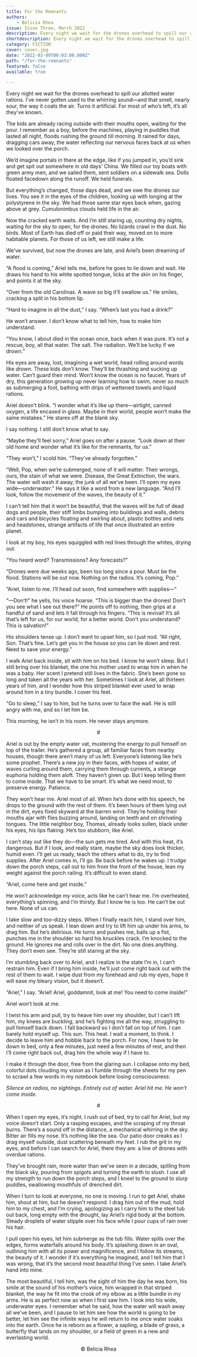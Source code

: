 ```yaml
---
title: For the Remnants
authors:
    - Belicia Rhea
issue: Issue Three, March 2022
description: Every night we wait for the drones overhead to spill our allotted water rations. I’ve never gotten used to the whirring sound—and that smell, nearly sour, the way it coats the air. Turns it artificial. For most of who’s left, it’s all they’ve known. <p>The kids are already racing outside with their mouths open, waiting for the pour. I remember as a boy, before the machines, playing in puddles that lasted all night, floods rushing the ground till morning. It rained for days, dragging cars away, the water reflecting our nervous faces back at us when we looked over the porch. </p><p>We’d imagine portals in there at the edge, like if you jumped in, you’d sink and get spit out somewhere in old days’ China. We filled our toy boats with green army men, and we sailed them, sent soldiers on a sidewalk sea. Dolls floated facedown along the runoff. We held funerals. </p>
shortdescription: Every night we wait for the drones overhead to spill our allotted water rations. I’ve never gotten used to the whirring sound—and that smell, nearly sour, the way it coats the air. Turns it artificial. For most of who’s left, it’s all they’ve known. <p>The kids are already racing outside with their mouths open, waiting for the pour. I remember as a boy, before the machines, playing in puddles that lasted all night, floods rushing the ground till morning. It rained for days, dragging cars away, the water reflecting our nervous faces back at us when we looked over the porch. </p>
category: FICTION
cover: cover.jpg
date: "2022-03-09T00:03:00.000Z"
path: "/for-the-remnants"
featured: false
available: true

---
```


Every night we wait for the drones overhead to spill our allotted water rations. I’ve never gotten used to the whirring sound—and that smell, nearly sour, the way it coats the air. Turns it artificial. For most of who’s left, it’s all they’ve known. 

The kids are already racing outside with their mouths open, waiting for the pour. I remember as a boy, before the machines, playing in puddles that lasted all night, floods rushing the ground till morning. It rained for days, dragging cars away, the water reflecting our nervous faces back at us when we looked over the porch. 

We’d imagine portals in there at the edge, like if you jumped in, you’d sink and get spit out somewhere in old days’ China. We filled our toy boats with green army men, and we sailed them, sent soldiers on a sidewalk sea. Dolls floated facedown along the runoff. We held funerals. 

But everything’s changed, those days dead, and we owe the drones our lives. You see it in the eyes of the children, looking up with longing at the polystyrene in the sky. We had those same star eyes back when, gazing above at grey. Cumulonimbus clouds held life in the air. 

Now the cracked earth waits. And I’m still staring up, counting dry nights, waiting for the sky to open, for the drones. No lizards crawl in the dust. No birds. Most of Earth has died off or paid their way, moved on to more habitable planets. For those of us left, we still make a life. 

We’ve survived, but now the drones are late, and Ariel’s been dreaming of water.

“A flood is coming,” Ariel tells me, before he goes to lie down and wait. He draws his hand to his white spotted tongue, licks at the skin on his finger, and points it at the sky. 

“Over from the old Carolinas. A wave so big it’ll swallow us.” He smiles, cracking a split in his bottom lip.

“Hard to imagine in all the dust,” I say. “When’s last you had a drink?”

He won’t answer. I don’t know what to tell him, how to make him understand. 

“You know, I about died in the ocean once, back when it was pure. It’s not a rescue, boy, all that water. The salt. The radiation. We’ll be lucky if we drown.” 

His eyes are away, lost, imagining a wet world, head rolling around words like *drown*. These kids don’t know. They’ll be thrashing and sucking up water. Can’t guard their mind. Won’t know the ocean is no faucet. Years of dry, this generation growing up never learning how to swim, never so much as submerging a foot, bathing with drips of wettened towels and liquid rations. 

Ariel doesn’t blink. “I wonder what it’s like up there—airtight, canned oxygen, a life encased in glass. Maybe in their world, people won’t make the same mistakes.” He stares off at the blank sky.

I say nothing. I still don’t know what to say.

“Maybe they’ll feel sorry,” Ariel goes on after a pause. “Look down at their old home and wonder what it’s like for the remnants, for us.”

“They won’t,” I scold him. “They’ve already forgotten.” 

“Well, Pop, when we’re submerged, none of it will matter. Their wrongs, ours, the stain of what we were. Disease, the Great Extinction, the wars. The water will wash it away, the junk of all we’ve been. I’ll open my eyes wide—*underwater*.” He says it like a word from a new language. “And I’ll look, follow the movement of the waves, the beauty of it.”

I can’t tell him that it won’t be beautiful, that the waves will be full of dead dogs and people, their stiff limbs bumping into buildings and walls, debris and cars and bicycles floating and swirling about, plastic bottles and nets and headstones, strange artifacts of life that once illustrated an entire planet.

I look at my boy, his eyes squiggled with red lines through the whites, drying out. 

“You heard word? Transmissions? Any forecasts?”

“Drones were due weeks ago, been too long since a pour. Must be the flood. Stations will be out now. Nothing on the radios. It’s coming, Pop.” 

“Ariel, listen to me. I’ll head out soon, find somewhere with supplies—”

“—Don’t!” he yells, his voice hoarse. “This is bigger than the drones! Don’t you see what I see out there?” He points off to nothing, then grips at a handful of sand and lets it fall through his fingers. “This is revival! It’s all that’s left for us, for our world, for a better world. Don’t you understand? This is salvation!” 

His shoulders tense up. I don’t want to upset him, so I just nod. “All right, Son. That’s fine. Let’s get you in the house so you can lie down and rest. Need to save your energy.”

I walk Ariel back inside, sit with him on his bed. I know he won’t sleep. But I still bring over his blanket, the one his mother used to wrap him in when he was a baby. Her scent I pretend still lives in the fabric. She’s been gone so long and taken all the years with her. Sometimes I look at Ariel, all thirteen years of him, and I wonder how this striped blanket ever used to wrap around him in a tiny bundle. I cover his feet.

“Go to sleep,” I say to him, but he turns over to face the wall. He is still angry with me, and so I let him be.

This morning, he isn’t in his room. He never stays anymore. 

<p style="text-align: center;"> #</p>

Ariel is out by the empty water vat, mustering the energy to pull himself on top of the trailer. He’s gathered a group, all familiar faces from nearby houses, though there aren’t many of us left. Everyone’s listening like he’s some prophet. There’s a new joy in their faces, with hopes of water, of waves curling around them, carrying them through currents, a strange euphoria holding them aloft. They haven’t given up. But I keep telling them to come inside. That we have to be smart. It’s what we need most, to preserve energy. Patience. 

They won’t hear me. Ariel most of all. When he’s done with his speech, he drops to the ground with the rest of them. It’s been hours of them lying out in the dirt, eyes fixed skyward at the barren wind. They’re holding their mouths ajar with flies buzzing around, landing on teeth and on shriveling tongues. The little neighbor boy, Thomas, already looks sullen, black under his eyes, his lips flaking. He’s too stubborn, like Ariel. 

I can’t stay out like they do—the sun gets me tired. And with this heat, it’s dangerous. But if I look, and really stare, maybe the sky does look thicker, humid even. I’ll get us ready, teach the others what to do, try to find supplies. After Ariel comes in, I’ll go. Be back before he wakes up. I trudge down the porch steps, call out to him from the front of the house, lean my weight against the porch railing. It’s difficult to even stand.

“Ariel, come here and get inside.” 

He won’t acknowledge my voice, acts like he can’t hear me. I’m overheated, everything’s spinning, and I’m thirsty. But I know he is too. He can’t be out here. None of us can.

I take slow and too-dizzy steps. When I finally reach him, I stand over him, and neither of us speak. I lean down and try to lift him up under his arms, to drag him. But he’s delirious. He turns and pushes me, balls up a fist, punches me in the shoulder so hard his knuckles crack. I’m knocked to the ground. He ignores me and rolls over in the dirt. No one does anything. They don’t even see. They’re still staring at the sky. 

I’m stumbling back over to Ariel, and I realize in the state I’m in, I can’t restrain him. Even if I bring him inside, he’ll just come right back out with the rest of them to wait. I wipe dust from my forehead and rub my eyes, hope it will ease my bleary vision, but it doesn’t. 

“Ariel,” I say. “Ariel! Ariel, goddamnit, look at me! You need to come inside!”

Ariel won’t look at me.

I twist his arm and pull, try to heave him over my shoulder, but I can’t lift him, my knees are buckling, and he’s fighting me all the way, struggling to pull himself back down. I fall backward so I don’t fall on top of him. I can barely hold myself up. This sun. This heat. I wait a moment, to think. I decide to leave him and hobble back to the porch. For now, I have to lie down in bed, only a few minutes, just need a few minutes of rest, and then I’ll come right back out, drag him the whole way if I have to.   

I make it through the door, free from the glaring sun. I collapse onto my bed, colorful dots clouding my vision as I fumble through the sheets for my pen to scrawl a few words in my notebook before losing consciousness: 

*Silence on radios, no sightings. Entirely out of water. Ariel hit me. He won’t come inside.*

<p style="text-align: center;"> #</p>

When I open my eyes, it’s night. I rush out of bed, try to call for Ariel, but my voice doesn’t start. Only a rasping escapes, and the scraping of my throat burns. There’s a sound off in the distance, a mechanical whirring in the sky. Bitter air fills my nose. It’s nothing like the sea. Our patio door creaks as I drag myself outside, dust scattering beneath my feet. I rub the grit in my eyes, and before I can search for Ariel, there they are: a line of drones with overdue rations. 

They’ve brought rain, more water than we’ve seen in a decade, spilling from the black sky, pouring from spigots and turning the earth to slush. I use all my strength to run down the porch steps, and I kneel to the ground to slurp puddles, swallowing mouthfuls of drenched dirt. 

When I turn to look at everyone, no one is moving. I run to get Ariel, shake him, shout at him, but he doesn’t respond. I drag him out of the mud, hold him to my chest, and I’m crying, apologizing as I carry him to the steel tub out back, long empty with the drought, lay Ariel’s rigid body at the bottom. Steady droplets of water stipple over his face while I pour cups of rain over his hair. 

I pull open his eyes, let him submerge as the tub fills. Water spills over the edges, forms waterfalls around his body. It’s splashing down in an oval, outlining him with all its power and magnificence, and I follow its streams, the beauty of it. I wonder if it’s everything he imagined, and I tell him that I was wrong, that it’s the second most beautiful thing I’ve seen. I take Ariel’s hand into mine. 

The most beautiful, I tell him, was the sight of him the day he was born, his smile at the sound of his mother’s voice, him wrapped in that striped blanket, the way he fit into the crook of my elbow as a little bundle in my arms. He is as perfect now as when I first saw him. I look into his wide, underwater eyes. I remember what he said, how the water will wash away all we’ve been, and I pause to let him see how the world is going to be better, let him see the infinite ways he will return to me once water soaks into the earth. Once he is reborn as a flower, a sapling, a blade of grass, a butterfly that lands on my shoulder, or a field of green in a new and everlasting world.


<p style="text-align: center;">© Belicia Rhea</p>